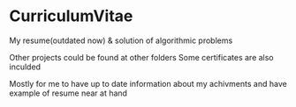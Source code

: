 # CurriculumVitae
My resume(outdated now) & solution of algorithmic problems

Other projects could be found at other folders 
Some certificates are also inculded

Mostly for me to have up to date information about my achivments and have example of resume near at hand
